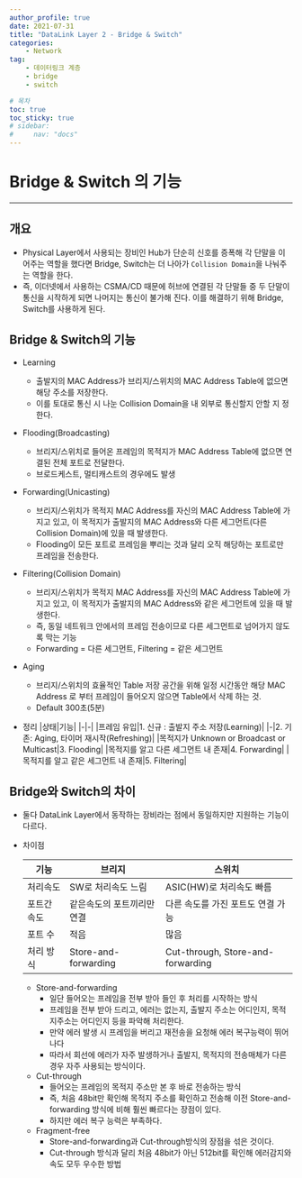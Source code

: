 ```yaml
---
author_profile: true
date: 2021-07-31
title: "DataLink Layer 2 - Bridge & Switch"
categories: 
    - Network
tag: 
    - 데이터링크 계층
    - bridge
    - switch

# 목차
toc: true  
toc_sticky: true 
# sidebar:
#     nav: "docs"
---
```


# Bridge & Switch 의 기능

---

## 개요

- Physical Layer에서 사용되는 장비인 Hub가 단순히 신호를 증폭해 각 단말을 이어주는 역할을 했다면 Bridge, Switch는 더 나아가 `Collision Domain`을 나눠주는 역할을 한다.
- 즉, 이더넷에서 사용하는 CSMA/CD 때문에 허브에 연결된 각 단말들 중 두 단말이 통신을 시작하게 되면 나머지는 통신이 불가해 진다. 이를 해결하기 위해 Bridge, Switch를 사용하게 된다.

## Bridge & Switch의 기능

- Learning 
    - 출발지의 MAC Address가 브리지/스위치의 MAC Address Table에 없으면 해당 주소를 저장한다. 
    - 이를 토대로 통신 시 나눈 Collision Domain을 내 외부로 통신할지 안할 지 정한다.

- Flooding(Broadcasting)
    - 브리지/스위치로 들어온 프레임의 목적지가 MAC Address Table에 없으면 연결된 전체 포트로 전달한다.
    - 브로드케스트, 멀티캐스트의 경우에도 발생

- Forwarding(Unicasting)
    - 브리지/스위치가 목적지 MAC Address를 자신의 MAC Address Table에 가지고 있고, 이 목적지가 출발지의 MAC Address와 다른 세그먼트(다른 Collision Domain)에 있을 때 발생한다.
    - Flooding이 모든 포트로 프레임을 뿌리는 것과 달리 오직 해당하는 포트로만 프레임을 전송한다.

- Filtering(Collision Domain)
    - 브리지/스위치가 목적지 MAC Address를 자신의 MAC Address Table에 가지고 있고, 이 목적지가 출발지의 MAC Address와 같은 세그먼트에 있을 때 발생한다.
    - 즉, 동일 네트워크 안에서의 프레임 전송이므로 다른 세그먼트로 넘어가지 않도록 막는 기능
    - Forwarding = 다른 세그먼트, Filtering = 같은 세그먼트

- Aging
    - 브리지/스위치의 효율적인 Table 저장 공간을 위해 일정 시간동안 해당 MAC Address 로 부터 프레임이 들어오지 않으면 Table에서 삭제 하는 것.
    - Default 300초(5분)

- 정리
    |상태|기능|
    |-|-|
    |프레임 유입|1. 신규 : 출발지 주소 저장(Learning)|
    |-|2. 기존: Aging, 타이머 재시작(Refreshing)|
    |목적지가 Unknown or Broadcast or Multicast|3. Flooding|
    |목적지를 알고 다른 세그먼트 내 존재|4. Forwarding|
    |목적지를 알고 같은 세그먼트 내 존재|5. Filtering|

## Bridge와 Switch의 차이

- 둘다 DataLink Layer에서 동작하는 장비라는 점에서 동일하지만 지원하는 기능이 다르다.
- 차이점

    |기능|브리지|스위치|
    |-|-|-|
    |처리속도|SW로 처리속도 느림|ASIC(HW)로 처리속도 빠름|
    |포트간 속도|같은속도의 포트끼리만 연결|다른 속도를 가진 포트도 연결 가능|
    |포트 수|적음|많음|
    |처리 방식|Store-and-forwarding|Cut-through, Store-and-forwarding|

    - Store-and-forwarding
        - 일단 들어오는 프레임을 전부 받아 들인 후 처리를 시작하는 방식
        - 프레임을 전부 받아 드리고, 에러는 없는지, 출발지 주소는 어디인지, 목적지주소는 어디인지 등을 파악해 처리한다.
        - 만약 에러 발생 시 프레임을 버리고 재전송을 요청해 에러 복구능력이 뛰어나다
        - 따라서 회선에 에러가 자주 발생하거나 출발지, 목적지의 전송매체가 다른경우 자주 사용되는 방식이다.
    - Cut-through
        - 들어오는 프레임의 목적지 주소만 본 후 바로 전송하는 방식
        - 즉, 처음 48bit만 확인해 목적지 주소를 확인하고 전송해 이전 Store-and-forwarding 방식에 비해 훨씬 빠르다는 장점이 있다.
        - 하지만 에러 복구 능력은 부족하다.
    - Fragment-free
        - Store-and-forwarding과 Cut-through방식의 장점을 섞은 것이다.
        - Cut-through 방식과 달리 처음 48bit가 아닌 512bit를 확인해 에러감지와 속도 모두 우수한 방법

